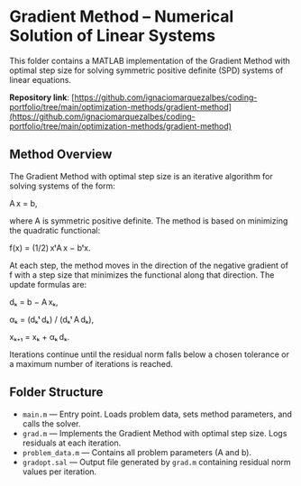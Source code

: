 # Gradient Method – Numerical Solution of Linear Systems

This folder contains a MATLAB implementation of the Gradient Method with optimal step size for solving symmetric positive definite (SPD) systems of linear equations.

**Repository link**: [https://github.com/ignaciomarquezalbes/coding-portfolio/tree/main/optimization-methods/gradient-method](https://github.com/ignaciomarquezalbes/coding-portfolio/tree/main/optimization-methods/gradient-method)

## Method Overview

The Gradient Method with optimal step size is an iterative algorithm for solving systems of the form:

A x = b,

where A is symmetric positive definite. The method is based on minimizing the quadratic functional:

f(x) = (1/2) xᵗA x − bᵗx.

At each step, the method moves in the direction of the negative gradient of f with a step size that minimizes the functional along that direction. The update formulas are:

dₖ = b − A xₖ,

αₖ = (dₖᵗ dₖ) / (dₖᵗ A dₖ),

xₖ₊₁ = xₖ + αₖ dₖ.

Iterations continue until the residual norm falls below a chosen tolerance or a maximum number of iterations is reached. 

## Folder Structure

- `main.m` — Entry point. Loads problem data, sets method parameters, and calls the solver.
- `grad.m` — Implements the Gradient Method with optimal step size. Logs residuals at each iteration.
- `problem_data.m` — Contains all problem parameters (A and b).
- `gradopt.sal` — Output file generated by `grad.m` containing residual norm values per iteration.

